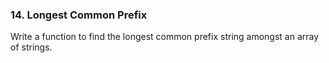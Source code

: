 ### 14. Longest Common Prefix

Write a function to find the longest common prefix string amongst an array of strings.